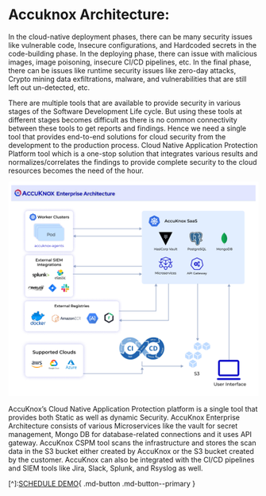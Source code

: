 # **Accuknox Architecture:** 

In the cloud-native deployment phases, there can be many security issues like vulnerable code, Insecure configurations, and Hardcoded secrets in the code-building phase. In the deploying phase, there can issue with malicious images, image poisoning, insecure CI/CD pipelines, etc. In the final phase, there can be issues like runtime security issues like zero-day attacks, Crypto mining data exfiltrations, malware, and vulnerabilities that are still left out un-detected, etc. 

There are multiple tools that are available to provide security in various stages of the Software Development Life cycle. But using these tools at different stages becomes difficult as there is no common connectivity between these tools to get reports and findings. Hence we need a single tool that provides end-to-end solutions for cloud security from the development to the production process. Cloud Native Application Protection Platform tool which is a one-stop solution that integrates various results and normalizes/correlates the findings to provide complete security to the cloud resources becomes the need of the hour. 

![](/introduction/images/accuknox-architecture.png)

 AccuKnox’s Cloud Native Application Protection platform is a single tool that provides both Static as well as dynamic Security. AccuKnox Enterprise Architecture consists of various Microservices like the vault for secret management, Mongo DB for database-related connections and it uses API gateway. AccuKnox CSPM tool scans the infrastructure and stores the scan data in the S3 bucket either created by AccuKnox or the S3 bucket created by the customer. AccuKnox can also be integrated with the CI/CD pipelines and SIEM tools like Jira, Slack, Splunk, and Rsyslog as well.

[^]:[SCHEDULE DEMO](https://www.accuknox.com/contact-us){ .md-button .md-button--primary }